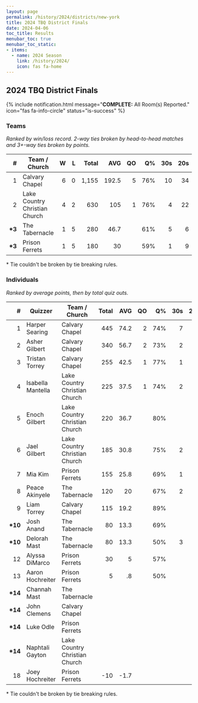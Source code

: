 ```yaml
---
layout: page
permalink: /history/2024/districts/new-york
title: 2024 TBQ District Finals
date: 2024-04-06
toc_title: Results
menubar_toc: true
menubar_toc_static:
- items:
  - name: 2024 Season
    link: /history/2024/
    icon: fas fa-home
---
```



## 2024 TBQ District Finals

{% include notification.html
   message="<b>COMPLETE:</b> All Room(s) Reported."
   icon="fas fa-info-circle"
   status="is-success" %}


### Teams

*Ranked by win/loss record. 2-way ties broken by head-to-head matches and 3+-way ties broken by points.*

| # | Team / Church | W | L | Total | AVG | QO | Q% | 30s | 20s | 10s |
|--:|---|--:|--:|--:|--:|--:|--:|--:|--:|--:|
| 1 | Calvary Chapel | 6 | 0 | 1,155 | 192.5 | 5 | 76% | 10 | 34 | 26 |
| 2 | Lake Country Christian Church | 4 | 2 | 630 | 105 | 1 | 76% | 4 | 22 | 16 |
| **\*3** | The Tabernacle | 1 | 5 | 280 | 46.7 |  | 61% | 5 | 6 | 17 |
| **\*3** | Prison Ferrets | 1 | 5 | 180 | 30 |  | 59% | 1 | 9 | 6 |

\* Tie couldn't be broken by tie breaking rules.

### Individuals

*Ranked by average points, then by total quiz outs.*

| # | Quizzer | Team / Church | Total | AVG | QO | Q% | 30s | 20s | 10s |
|--:|---|---|--:|--:|--:|--:|--:|--:|--:|
| 1 | Harper Searing | Calvary Chapel | 445 | 74.2 | 2 | 74% | 7 | 12 | 4 |
| 2 | Asher Gilbert | Calvary Chapel | 340 | 56.7 | 2 | 73% | 2 | 11 | 9 |
| 3 | Tristan Torrey | Calvary Chapel | 255 | 42.5 | 1 | 77% | 1 | 7 | 9 |
| 4 | Isabella Mantella | Lake Country Christian Church | 225 | 37.5 | 1 | 74% | 2 | 7 | 5 |
| 5 | Enoch Gilbert | Lake Country Christian Church | 220 | 36.7 |  | 80% |  | 9 | 7 |
| 6 | Jael Gilbert | Lake Country Christian Church | 185 | 30.8 |  | 75% | 2 | 6 | 4 |
| 7 | Mia Kim | Prison Ferrets | 155 | 25.8 |  | 69% | 1 | 7 | 3 |
| 8 | Peace Akinyele | The Tabernacle | 120 | 20 |  | 67% | 2 | 2 | 6 |
| 9 | Liam Torrey | Calvary Chapel | 115 | 19.2 |  | 89% |  | 4 | 4 |
| **\*10** | Josh Anand | The Tabernacle | 80 | 13.3 |  | 69% |  | 3 | 6 |
| **\*10** | Delorah Mast | The Tabernacle | 80 | 13.3 |  | 50% | 3 | 1 | 5 |
| 12 | Alyssa DiMarco | Prison Ferrets | 30 | 5 |  | 57% |  | 1 | 3 |
| 13 | Aaron Hochreiter | Prison Ferrets | 5 | .8 |  | 50% |  | 1 |  |
| **\*14** | Channah Mast | The Tabernacle |  |  |  |  |  |  |  |
| **\*14** | John Clemens | Calvary Chapel |  |  |  |  |  |  |  |
| **\*14** | Luke Odle | Prison Ferrets |  |  |  |  |  |  |  |
| **\*14** | Naphtali Gayton | Lake Country Christian Church |  |  |  |  |  |  |  |
| 18 | Joey Hochreiter | Prison Ferrets | -10 | -1.7 |  |  |  |  |  |

\* Tie couldn't be broken by tie breaking rules.

